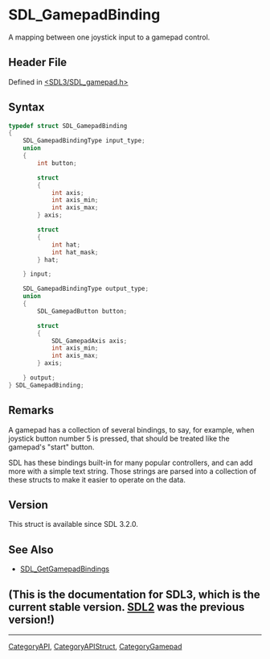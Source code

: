 # SDL_GamepadBinding

A mapping between one joystick input to a gamepad control.

## Header File

Defined in [<SDL3/SDL_gamepad.h>](https://github.com/libsdl-org/SDL/blob/main/include/SDL3/SDL_gamepad.h)

## Syntax

```c
typedef struct SDL_GamepadBinding
{
    SDL_GamepadBindingType input_type;
    union
    {
        int button;

        struct
        {
            int axis;
            int axis_min;
            int axis_max;
        } axis;

        struct
        {
            int hat;
            int hat_mask;
        } hat;

    } input;

    SDL_GamepadBindingType output_type;
    union
    {
        SDL_GamepadButton button;

        struct
        {
            SDL_GamepadAxis axis;
            int axis_min;
            int axis_max;
        } axis;

    } output;
} SDL_GamepadBinding;
```

## Remarks

A gamepad has a collection of several bindings, to say, for example, when
joystick button number 5 is pressed, that should be treated like the
gamepad's "start" button.

SDL has these bindings built-in for many popular controllers, and can add
more with a simple text string. Those strings are parsed into a collection
of these structs to make it easier to operate on the data.

## Version

This struct is available since SDL 3.2.0.

## See Also

- [SDL_GetGamepadBindings](SDL_GetGamepadBindings)


## (This is the documentation for SDL3, which is the current stable version. [SDL2](https://wiki.libsdl.org/SDL2/) was the previous version!)



----
[CategoryAPI](CategoryAPI), [CategoryAPIStruct](CategoryAPIStruct), [CategoryGamepad](CategoryGamepad)

